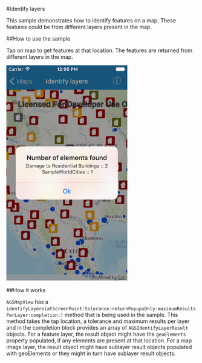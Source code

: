 #Identify layers

This sample demonstrates how to identify features on a map. These features could be from different layers present in the map.

##How to use the sample

Tap on map to get features at that location. The features are returned from different layers in the map.

![](image1.png)

##How it works

`AGSMapView` has a `identifyLayers(atScreenPoint:tolerance:returnPopupsOnly:maximumResultsPerLayer:completion:)` method that is being used in the sample. This method takes the tap location, a tolerance and maximum results per layer and in the completion block provides an array of `AGSIdentifyLayerResult` objects. For a feature layer, the result object might have the `geoElements` property populated, if any elements are present at that location. For a map image layer, the result object might have sublayer result objects populated with geoElements or they might in turn have sublayer result objects.



